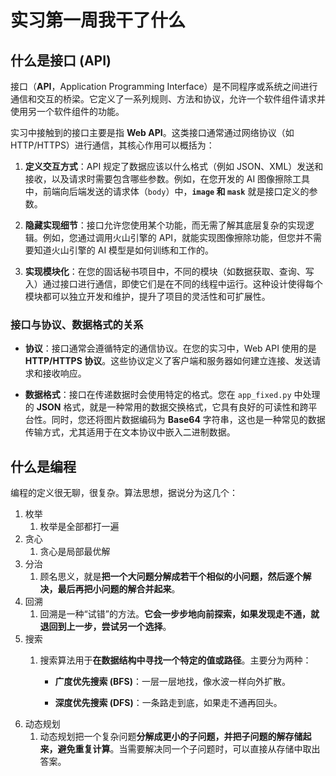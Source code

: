 # 实习第一周我干了什么
## 什么是接口 (API)

接口（**API**，Application Programming Interface）是不同程序或系统之间进行通信和交互的桥梁。它定义了一系列规则、方法和协议，允许一个软件组件请求并使用另一个软件组件的功能。

实习中接触到的接口主要是指 **Web API**。这类接口通常通过网络协议（如 HTTP/HTTPS）进行通信，其核心作用可以概括为：

1. **定义交互方式**：API 规定了数据应该以什么格式（例如 JSON、XML）发送和接收，以及请求时需要包含哪些参数。例如，在您开发的 AI 图像擦除工具中，前端向后端发送的请求体（`body`）中，**`image` 和 `mask`** 就是接口定义的参数。
    
2. **隐藏实现细节**：接口允许您使用某个功能，而无需了解其底层复杂的实现逻辑。例如，您通过调用火山引擎的 API，就能实现图像擦除功能，但您并不需要知道火山引擎的 AI 模型是如何训练和工作的。
    
3. **实现模块化**：在您的固话秘书项目中，不同的模块（如数据获取、查询、写入）通过接口进行通信，即使它们是在不同的线程中运行。这种设计使得每个模块都可以独立开发和维护，提升了项目的灵活性和可扩展性。
    

### 接口与协议、数据格式的关系

- **协议**：接口通常会遵循特定的通信协议。在您的实习中，Web API 使用的是 **HTTP/HTTPS 协议**。这些协议定义了客户端和服务器如何建立连接、发送请求和接收响应。
    
- **数据格式**：接口在传递数据时会使用特定的格式。您在 `app_fixed.py` 中处理的 **JSON** 格式，就是一种常用的数据交换格式，它具有良好的可读性和跨平台性。同时，您还将图片数据编码为 **Base64** 字符串，这也是一种常见的数据传输方式，尤其适用于在文本协议中嵌入二进制数据。

## 什么是编程

编程的定义很无聊，很复杂。算法思想，据说分为这几个：
1. 枚举
	1. 枚举是全部都打一遍
2. 贪心
	1. 贪心是局部最优解
3. 分治
	1. 顾名思义，就是**把一个大问题分解成若干个相似的小问题，然后逐个解决，最后再把小问题的解合并起来**。
4. 回溯
	1. 回溯是一种“试错”的方法。**它会一步步地向前探索，如果发现走不通，就退回到上一步，尝试另一个选择**。
5. 搜索
	1. 搜索算法用于**在数据结构中寻找一个特定的值或路径**。主要分为两种：
	
		- **广度优先搜索 (BFS)**：一层一层地找，像水波一样向外扩散。
    
		- **深度优先搜索 (DFS)**：一条路走到底，如果走不通再回头。
6. 动态规划
	1. 动态规划把一个复杂问题**分解成更小的子问题，并把子问题的解存储起来，避免重复计算**。当需要解决同一个子问题时，可以直接从存储中取出答案。
